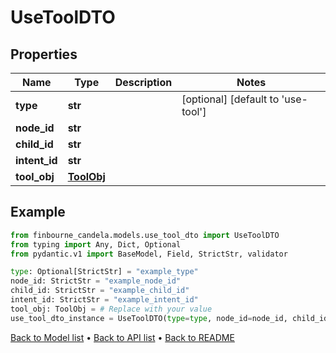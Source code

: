 # UseToolDTO

## Properties
Name | Type | Description | Notes
------------ | ------------- | ------------- | -------------
**type** | **str** |  | [optional] [default to 'use-tool']
**node_id** | **str** |  | 
**child_id** | **str** |  | 
**intent_id** | **str** |  | 
**tool_obj** | [**ToolObj**](ToolObj.md) |  | 
## Example

```python
from finbourne_candela.models.use_tool_dto import UseToolDTO
from typing import Any, Dict, Optional
from pydantic.v1 import BaseModel, Field, StrictStr, validator

type: Optional[StrictStr] = "example_type"
node_id: StrictStr = "example_node_id"
child_id: StrictStr = "example_child_id"
intent_id: StrictStr = "example_intent_id"
tool_obj: ToolObj = # Replace with your value
use_tool_dto_instance = UseToolDTO(type=type, node_id=node_id, child_id=child_id, intent_id=intent_id, tool_obj=tool_obj)

```

[Back to Model list](../README.md#documentation-for-models) &#8226; [Back to API list](../README.md#documentation-for-api-endpoints) &#8226; [Back to README](../README.md)

